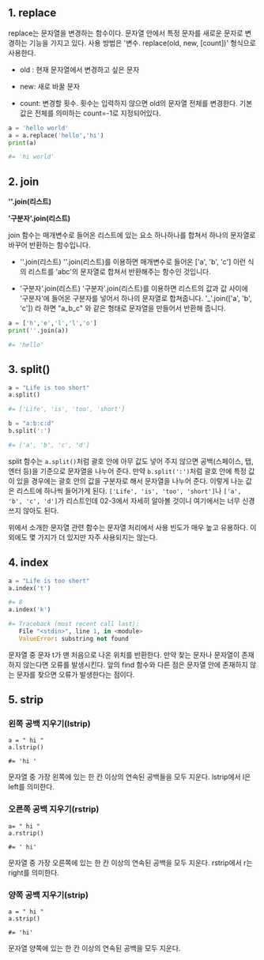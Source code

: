 ## 1. replace

replace는 문자열을 변경하는 함수이다. 문자열 안에서 특정 문자를 새로운 문자로 변경하는 기능을 가지고 있다. 사용 방법은 '변수. replace(old, new, [count])' 형식으로 사용한다.

- old : 현재 문자열에서 변경하고 싶은 문자

- new: 새로 바꿀 문자

- count: 변경할 횟수. 횟수는 입력하지 않으면 old의 문자열 전체를 변경한다. 기본값은 전체를 의미하는 count=-1로 지정되어있다. 

```python
a = 'hello world'
a = a.replace('hello','hi')
print(a)

#= 'hi world'
```



## 2. join

**''.join(리스트)**

**'구분자'.join(리스트)**

join 함수는 매개변수로 들어온 리스트에 있는 요소 하나하나를 합쳐서 하나의 문자열로 바꾸어 반환하는 함수입니다.

- ''.join(리스트)
  ''.join(리스트)를 이용하면 매개변수로 들어온 ['a', 'b', 'c'] 이런 식의 리스트를 'abc'의 문자열로 합쳐서 반환해주는 함수인 것입니다.

- '구분자'.join(리스트)
  '구분자'.join(리스트)를 이용하면 리스트의 값과 값 사이에 '구분자'에 들어온 구분자를 넣어서 하나의 문자열로 합쳐줍니다.
  '_'.join(['a', 'b', 'c']) 라 하면 "a_b_c" 와 같은 형태로 문자열을 만들어서 반환해 줍니다.

```python
a = ['h','e','l','l','o']
print(''.join(a))

#= 'hello'
```



## 3. split()

```python
a = "Life is too short"
a.split()

#= ['Life', 'is', 'too', 'short']

b = "a:b:c:d"
b.split(':')

#= ['a', 'b', 'c', 'd']
```

split 함수는 `a.split()`처럼 괄호 안에 아무 값도 넣어 주지 않으면 공백(스페이스, 탭, 엔터 등)을 기준으로 문자열을 나누어 준다. 만약 `b.split(':')`처럼 괄호 안에 특정 값이 있을 경우에는 괄호 안의 값을 구분자로 해서 문자열을 나누어 준다. 이렇게 나눈 값은 리스트에 하나씩 들어가게 된다. `['Life', 'is', 'too', 'short']`나 `['a', 'b', 'c', 'd']`가 리스트인데 02-3에서 자세히 알아볼 것이니 여기에서는 너무 신경 쓰지 않아도 된다.

위에서 소개한 문자열 관련 함수는 문자열 처리에서 사용 빈도가 매우 높고 유용하다. 이 외에도 몇 가지가 더 있지만 자주 사용되지는 않는다.



## 4. index

```python
a = "Life is too short"
a.index('t')

#= 8
a.index('k')

#= Traceback (most recent call last):
   File "<stdin>", line 1, in <module>
   ValueError: substring not found
```

문자열 중 문자 t가 맨 처음으로 나온 위치를 반환한다. 만약 찾는 문자나 문자열이 존재하지 않는다면 오류를 발생시킨다. 앞의 find 함수와 다른 점은 문자열 안에 존재하지 않는 문자를 찾으면 오류가 발생한다는 점이다.



## 5. strip



### 왼쪽 공백 지우기(lstrip)

```
a = " hi "
a.lstrip()

#= 'hi '
```

문자열 중 가장 왼쪽에 있는 한 칸 이상의 연속된 공백들을 모두 지운다. lstrip에서 l은 left를 의미한다.

### 오른쪽 공백 지우기(rstrip)

```
a= " hi "
a.rstrip()

#= ' hi'
```

문자열 중 가장 오른쪽에 있는 한 칸 이상의 연속된 공백을 모두 지운다. rstrip에서 r는 right를 의미한다.

### 양쪽 공백 지우기(strip)

```
a = " hi "
a.strip()

#= 'hi'
```

문자열 양쪽에 있는 한 칸 이상의 연속된 공백을 모두 지운다.